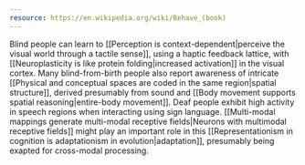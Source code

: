 ```yaml
---
resource: https://en.wikipedia.org/wiki/Behave_(book)
---
```


Blind people can learn to [[Perception is context-dependent|perceive the visual world through a tactile sense]], using a haptic feedback lattice, with [[Neuroplasticity is like protein folding|increased activation]] in the visual cortex. Many blind-from-birth people also report awareness of intricate [[Physical and conceptual spaces are coded in the same region|spatial structure]], derived presumably from sound and [[Body movement supports spatial reasoning|entire-body movement]]. Deaf people exhibit high activity in speech regions when interacting using sign language. [[Multi-modal mappings generate multi-modal receptive fields|Neurons with multimodal receptive fields]] might play an important role in this [[Representationism in cognition is adaptationism in evolution|adaptation]], presumably being exapted for cross-modal processing.